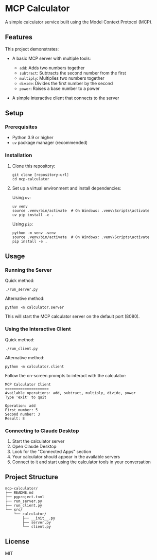 # MCP Calculator

A simple calculator service built using the Model Context Protocol (MCP).

## Features

This project demonstrates:

- A basic MCP server with multiple tools:
  - `add`: Adds two numbers together
  - `subtract`: Subtracts the second number from the first
  - `multiply`: Multiplies two numbers together
  - `divide`: Divides the first number by the second
  - `power`: Raises a base number to a power

- A simple interactive client that connects to the server

## Setup

### Prerequisites

- Python 3.9 or higher
- `uv` package manager (recommended)

### Installation

1. Clone this repository:
   ```
   git clone [repository-url]
   cd mcp-calculator
   ```

2. Set up a virtual environment and install dependencies:
   
   Using `uv`:
   ```
   uv venv
   source .venv/bin/activate  # On Windows: .venv\Scripts\activate
   uv pip install -e .
   ```

   Using `pip`:
   ```
   python -m venv .venv
   source .venv/bin/activate  # On Windows: .venv\Scripts\activate
   pip install -e .
   ```

## Usage

### Running the Server

Quick method:
```
./run_server.py
```

Alternative method:
```
python -m calculator.server
```

This will start the MCP calculator server on the default port (8080).

### Using the Interactive Client

Quick method:
```
./run_client.py
```

Alternative method:
```
python -m calculator.client
```

Follow the on-screen prompts to interact with the calculator:

```
MCP Calculator Client
====================
Available operations: add, subtract, multiply, divide, power
Type 'exit' to quit

Operation: add
First number: 5
Second number: 3
Result: 8
```

### Connecting to Claude Desktop

1. Start the calculator server
2. Open Claude Desktop
3. Look for the "Connected Apps" section
4. Your calculator should appear in the available servers
5. Connect to it and start using the calculator tools in your conversation

## Project Structure

```
mcp-calculator/
├── README.md
├── pyproject.toml
├── run_server.py
├── run_client.py
└── src/
    └── calculator/
        ├── __init__.py
        ├── server.py
        └── client.py
```

## License

MIT 